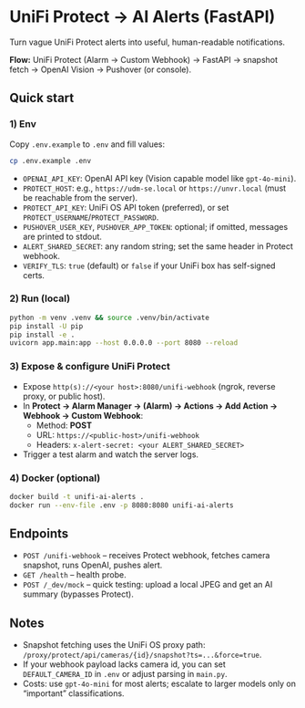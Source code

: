 # UniFi Protect → AI Alerts (FastAPI)

Turn vague UniFi Protect alerts into useful, human-readable notifications.

**Flow:** UniFi Protect (Alarm → Custom Webhook) → FastAPI → snapshot fetch → OpenAI Vision → Pushover (or console).

## Quick start

### 1) Env
Copy `.env.example` to `.env` and fill values:

```bash
cp .env.example .env
```

- `OPENAI_API_KEY`: OpenAI API key (Vision capable model like `gpt-4o-mini`).
- `PROTECT_HOST`: e.g., `https://udm-se.local` or `https://unvr.local` (must be reachable from the server).
- `PROTECT_API_KEY`: UniFi OS API token (preferred), or set `PROTECT_USERNAME`/`PROTECT_PASSWORD`.
- `PUSHOVER_USER_KEY`, `PUSHOVER_APP_TOKEN`: optional; if omitted, messages are printed to stdout.
- `ALERT_SHARED_SECRET`: any random string; set the same header in Protect webhook.
- `VERIFY_TLS`: `true` (default) or `false` if your UniFi box has self-signed certs.

### 2) Run (local)

```bash
python -m venv .venv && source .venv/bin/activate
pip install -U pip
pip install -e .
uvicorn app.main:app --host 0.0.0.0 --port 8080 --reload
```

### 3) Expose & configure UniFi Protect

- Expose `http(s)://<your host>:8080/unifi-webhook` (ngrok, reverse proxy, or public host).
- In **Protect → Alarm Manager → (Alarm) → Actions → Add Action → Webhook → Custom Webhook**:
  - Method: **POST**
  - URL: `https://<public-host>/unifi-webhook`
  - Headers: `x-alert-secret: <your ALERT_SHARED_SECRET>`
- Trigger a test alarm and watch the server logs.

### 4) Docker (optional)

```bash
docker build -t unifi-ai-alerts .
docker run --env-file .env -p 8080:8080 unifi-ai-alerts
```

## Endpoints

- `POST /unifi-webhook` – receives Protect webhook, fetches camera snapshot, runs OpenAI, pushes alert.
- `GET /health` – health probe.
- `POST /_dev/mock` – quick testing: upload a local JPEG and get an AI summary (bypasses Protect).

## Notes

- Snapshot fetching uses the UniFi OS proxy path: `/proxy/protect/api/cameras/{id}/snapshot?ts=...&force=true`.
- If your webhook payload lacks camera id, you can set `DEFAULT_CAMERA_ID` in `.env` or adjust parsing in `main.py`.
- Costs: use `gpt-4o-mini` for most alerts; escalate to larger models only on “important” classifications.
